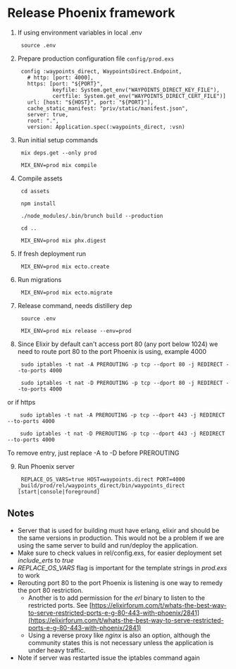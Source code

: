 # Release Phoenix framework

1. If using environment variables in local .env

        source .env

2. Prepare production configuration file `config/prod.exs`

        config :waypoints_direct, WaypointsDirect.Endpoint,
          # http: [port: 4000],
          https: [port: "${PORT}",
                  keyfile: System.get_env("WAYPOINTS_DIRECT_KEY_FILE"),
                  certfile: System.get_env("WAYPOINTS_DIRECT_CERT_FILE")]
          url: [host: "${HOST}", port: "${PORT}"],
          cache_static_manifest: "priv/static/manifest.json",
          server: true,
          root: ".",
          version: Application.spec(:waypoints_direct, :vsn)

3. Run initial setup commands

        mix deps.get --only prod
    
        MIX_ENV=prod mix compile

4. Compile assets

        cd assets
    
        npm install
    	
        ./node_modules/.bin/brunch build --production
    	
        cd ..
    
        MIX_ENV=prod mix phx.digest

5. If fresh deployment run

        MIX_ENV=prod mix ecto.create

6. Run migrations

        MIX_ENV=prod mix ecto.migrate

7. Release command, needs distillery dep

        source .env
    
        MIX_ENV=prod mix release --env=prod

8. Since Elixir by default can't access port 80 (any port below 1024) we need to route port 80 to the port Phoenix is using, example 4000

        sudo iptables -t nat -A PREROUTING -p tcp --dport 80 -j REDIRECT --to-ports 4000
    	
        sudo iptables -t nat -D PREROUTING -p tcp --dport 80 -j REDIRECT --to-ports 4000

or if https

        sudo iptables -t nat -A PREROUTING -p tcp --dport 443 -j REDIRECT --to-ports 4000
    	
        sudo iptables -t nat -D PREROUTING -p tcp --dport 443 -j REDIRECT --to-ports 4000

To remove entry, just replace -A to -D before PREROUTING

9. Run Phoenix server

        REPLACE_OS_VARS=true HOST=waypoints.direct PORT=4000 _build/prod/rel/waypoints_direct/bin/waypoints_direct [start|console|foreground]

## Notes

- Server that is used for building must have erlang, elixir and should be the same versions in production. This would not be a problem if we are using the same server to build and run/deploy the application.
- Make sure to check values in rel/config.exs, for easier deployment set *include_erts* to *true*
- *REPLACE_OS_VARS* flag is important for the template strings in *prod.exs* to work
- Rerouting port 80 to the port Phoenix is listening is one way to remedy the port 80 restriction.
  - Another is to add permission for the *erl* binary to listen to the restricted ports. See [https://elixirforum.com/t/whats-the-best-way-to-serve-restricted-ports-e-g-80-443-with-phoenix/2841](https://elixirforum.com/t/whats-the-best-way-to-serve-restricted-ports-e-g-80-443-with-phoenix/2841)
  - Using a reverse proxy like *nginx* is also an option, although the community states this is not necessary unless the application is under heavy traffic.
- Note if server was restarted issue the iptables command again